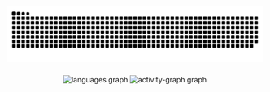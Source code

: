 
<img src="https://raw.githubusercontent.com/kazai777/kazai777/output/snake.svg" alt="Snake animation" />

###

<div align="center">
  <img src="https://github-readme-stats.vercel.app/api/top-langs?username=kazai777&locale=en&hide_title=true&layout=compact&card_width=320&langs_count=5&theme=tokyonight&hide_border=true&order=2" height="145" alt="languages graph"  />
  <img src="https://github-readme-activity-graph.vercel.app/graph?username=kazai777&radius=16&theme=tokyo-night&area=true&order=5&hide_border=true&hide_title=true" height="300" alt="activity-graph graph"  />
</div>

###

